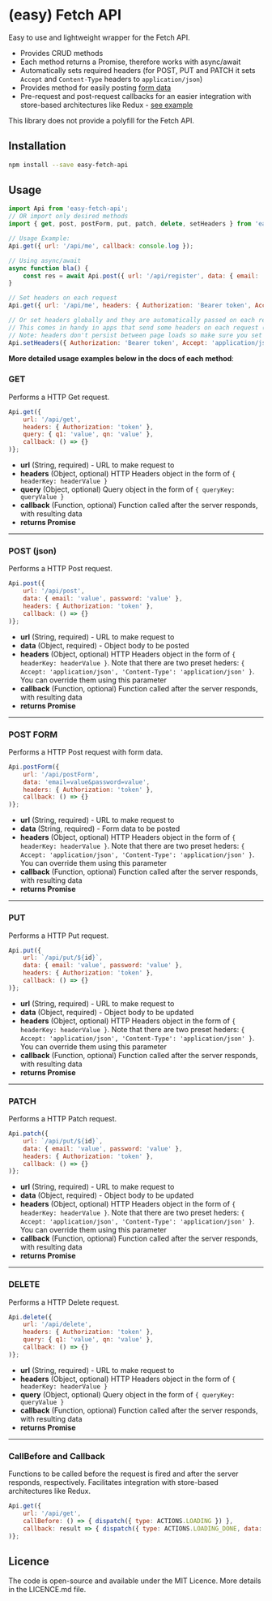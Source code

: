 # (easy) Fetch API
Easy to use and lightweight wrapper for the Fetch API.

* Provides CRUD methods
* Each method returns a Promise, therefore works with async/await
* Automatically sets required headers (for POST, PUT and PATCH it sets `Accept` and `Content-Type` headers to `application/json`)
* Provides method for easily posting [form data](#post-form)
* Pre-request and post-request callbacks for an easier integration with store-based architectures like Redux - [see example](#callbefore-and-callback)

This library does not provide a polyfill for the Fetch API.

## Installation

```sh
npm install --save easy-fetch-api
```

## Usage

```javascript
import Api from 'easy-fetch-api';
// OR import only desired methods
import { get, post, postForm, put, patch, delete, setHeaders } from 'easy-fetch-api';

// Usage Example:
Api.get({ url: '/api/me', callback: console.log });

// Using async/await
async function bla() {
    const res = await Api.post({ url: '/api/register', data: { email: 'value', password: 'value' } });
}

// Set headers on each request
Api.get({ url: '/api/me', headers: { Authorization: 'Bearer token', Accept: 'application/json' } });

// Or set headers globally and they are automatically passed on each request.
// This comes in handy in apps that send some headers on each request (e.g. Authorization).
// Note: headers don't persist between page loads so make sure you set them "globally" before calling Api methods
Api.setHeaders({ Authorization: 'Bearer token', Accept: 'application/json' });
```
**More detailed usage examples below in the docs of each method**:


### GET
Performs a HTTP Get request.

```javascript
Api.get({
    url: '/api/get',
	headers: { Authorization: 'token' },
	query: { q1: 'value', qn: 'value' },
	callback: () => {}
)};
```

* __url__ (String, required) - URL to make request to
* __headers__ (Object, optional) HTTP Headers object in the form of `{ headerKey: headerValue }`
* __query__ (Object, optional) Query object in the form of `{ queryKey: queryValue }`
* __callback__ (Function, optional) Function called after the server responds, with resulting data
* __returns Promise__

---
### POST (json)
Performs a HTTP Post request.

```javascript
Api.post({
	url: '/api/post',
	data: { email: 'value', password: 'value' },
	headers: { Authorization: 'token' },
	callback: () => {}
)};
```
* __url__ (String, required) - URL to make request to
* __data__ (Object, required) - Object body to be posted
* __headers__ (Object, optional) HTTP Headers object in the form of `{ headerKey: headerValue }`. Note that there are two preset heders: `{ Accept: 'application/json', 'Content-Type': 'application/json' }`. You can override them using this parameter
* __callback__ (Function, optional) Function called after the server responds, with resulting data
* __returns Promise__

---
### POST FORM
Performs a HTTP Post request with form data.

```javascript
Api.postForm({
	url: '/api/postForm',
	data: 'email=value&password=value',
	headers: { Authorization: 'token' },
	callback: () => {}
)};
```
* __url__ (String, required) - URL to make request to
* __data__ (String, required) - Form data to be posted
* __headers__ (Object, optional) HTTP Headers object in the form of `{ headerKey: headerValue }`. Note that there are two preset heders: `{ Accept: 'application/json', 'Content-Type': 'application/json' }`. You can override them using this parameter
* __callback__ (Function, optional) Function called after the server responds, with resulting data
* __returns Promise__

---
### PUT
Performs a HTTP Put request.

```javascript
Api.put({
	url: `/api/put/${id}`,
	data: { email: 'value', password: 'value' },
	headers: { Authorization: 'token' },
	callback: () => {}
)};
```
* __url__ (String, required) - URL to make request to
* __data__ (Object, required) - Object body to be updated
* __headers__ (Object, optional) HTTP Headers object in the form of `{ headerKey: headerValue }`. Note that there are two preset heders: `{ Accept: 'application/json', 'Content-Type': 'application/json' }`. You can override them using this parameter
* __callback__ (Function, optional) Function called after the server responds, with resulting data
* __returns Promise__

---
### PATCH
Performs a HTTP Patch request.

```javascript
Api.patch({
	url: `/api/put/${id}`,
	data: { email: 'value', password: 'value' },
	headers: { Authorization: 'token' },
	callback: () => {}
)};
```
* __url__ (String, required) - URL to make request to
* __data__ (Object, required) - Object body to be updated
* __headers__ (Object, optional) HTTP Headers object in the form of `{ headerKey: headerValue }`. Note that there are two preset heders: `{ Accept: 'application/json', 'Content-Type': 'application/json' }`. You can override them using this parameter
* __callback__ (Function, optional) Function called after the server responds, with resulting data
* __returns Promise__

---

### DELETE
Performs a HTTP Delete request.

```javascript
Api.delete({
	url: '/api/delete',
	headers: { Authorization: 'token' },
	query: { q1: 'value', qn: 'value' },
	callback: () => {}
)};
```

* __url__ (String, required) - URL to make request to
* __headers__ (Object, optional) HTTP Headers object in the form of `{ headerKey: headerValue }`
* __query__ (Object, optional) Query object in the form of `{ queryKey: queryValue }`
* __callback__ (Function, optional) Function called after the server responds, with resulting data
* __returns Promise__

---
### CallBefore and Callback
Functions to be called before the request is fired and after the server responds, respectively. Facilitates integration with store-based architectures like Redux.

```javascript
Api.get({
	url: '/api/get',
	callBefore: () => { dispatch({ type: ACTIONS.LOADING }) },
	callback: result => { dispatch({ type: ACTIONS.LOADING_DONE, data: result }) }
)};
```

## Licence
The code is open-source and available under the MIT Licence. More details in the LICENCE.md file.